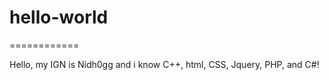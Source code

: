 # hello-world
============

Hello, my IGN is Nidh0gg and i know C++, html, CSS, Jquery, PHP, and C#!
